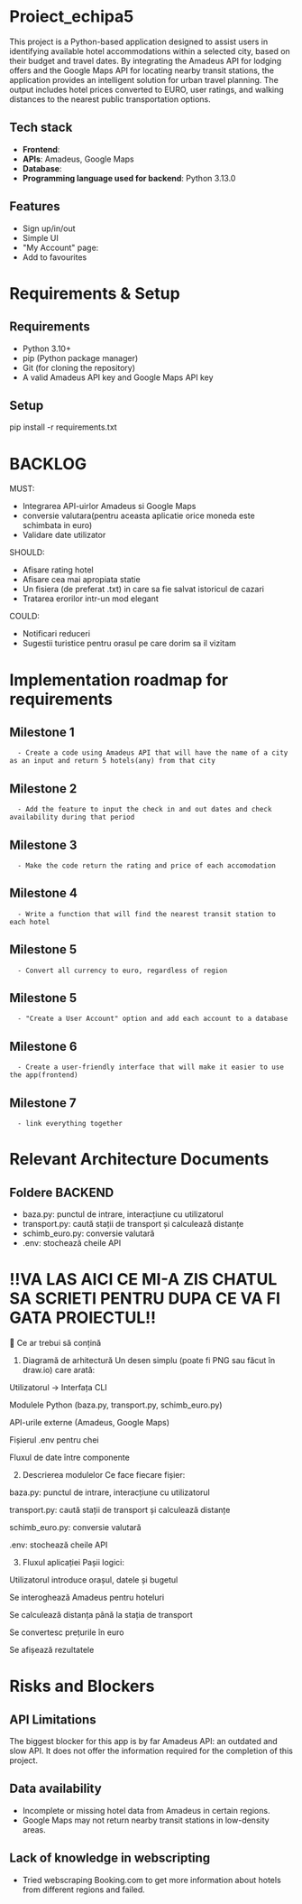 # Proiect_echipa5

This project is a Python-based application designed to assist users in identifying available hotel accommodations within a selected city, based on their budget and travel dates. By integrating the Amadeus API for lodging offers and the Google Maps API for locating nearby transit stations, the application provides an intelligent solution for urban travel planning. The output includes hotel prices converted to EURO, user ratings, and walking distances to the nearest public transportation options.

## Tech stack
- **Frontend**:
- **APIs**: Amadeus, Google Maps
- **Database**:
- **Programming language used for backend**: Python 3.13.0

## Features
- Sign up/in/out
- Simple UI
- "My Account" page:
- Add to favourites

# Requirements & Setup
## Requirements
- Python 3.10+
- pip (Python package manager)
- Git (for cloning the repository)
- A valid Amadeus API key and Google Maps API key

## Setup
pip install -r requirements.txt





# BACKLOG

MUST:
- Integrarea API-uirlor Amadeus si Google Maps
- conversie valutara(pentru aceasta aplicatie orice moneda este schimbata in euro)
- Validare date utilizator
      
SHOULD: 
- Afisare rating hotel
- Afisare cea mai apropiata statie
- Un fisiera (de preferat .txt) in care sa fie salvat istoricul de cazari
- Tratarea erorilor intr-un mod elegant

COULD:
- Notificari reduceri
- Sugestii turistice pentru orasul pe care dorim sa il vizitam


# Implementation roadmap for requirements
## Milestone 1
      - Create a code using Amadeus API that will have the name of a city as an input and return 5 hotels(any) from that city
## Milestone 2
      - Add the feature to input the check in and out dates and check availability during that period
## Milestone 3
      - Make the code return the rating and price of each accomodation
## Milestone 4
      - Write a function that will find the nearest transit station to each hotel
## Milestone 5
      - Convert all currency to euro, regardless of region
## Milestone 5
      - "Create a User Account" option and add each account to a database
## Milestone 6
      - Create a user-friendly interface that will make it easier to use the app(frontend)
## Milestone 7
      - link everything together

# Relevant Architecture Documents

## Foldere BACKEND
- baza.py: punctul de intrare, interacțiune cu utilizatorul
- transport.py: caută stații de transport și calculează distanțe
- schimb_euro.py: conversie valutară
- .env: stochează cheile API





# **!!VA LAS AICI CE MI-A ZIS CHATUL SA SCRIETI PENTRU DUPA CE VA FI GATA PROIECTUL!!**
📐 Ce ar trebui să conțină
1. Diagramă de arhitectură
Un desen simplu (poate fi PNG sau făcut în draw.io) care arată:

Utilizatorul → Interfața CLI

Modulele Python (baza.py, transport.py, schimb_euro.py)

API-urile externe (Amadeus, Google Maps)

Fișierul .env pentru chei

Fluxul de date între componente

2. Descrierea modulelor
Ce face fiecare fișier:

baza.py: punctul de intrare, interacțiune cu utilizatorul

transport.py: caută stații de transport și calculează distanțe

schimb_euro.py: conversie valutară

.env: stochează cheile API

3. Fluxul aplicației
Pașii logici:

Utilizatorul introduce orașul, datele și bugetul

Se interoghează Amadeus pentru hoteluri

Se calculează distanța până la stația de transport

Se convertesc prețurile în euro

Se afișează rezultatele










# Risks and Blockers

## API Limitations
The biggest blocker for this app is by far Amadeus API: an outdated and slow API. It does not offer the information required for the completion of this project.

## Data availability
- Incomplete or missing hotel data from Amadeus in certain regions.
- Google Maps may not return nearby transit stations in low-density areas.

## Lack of knowledge in webscripting
- Tried webscraping Booking.com to get more information about hotels from different regions and failed.
